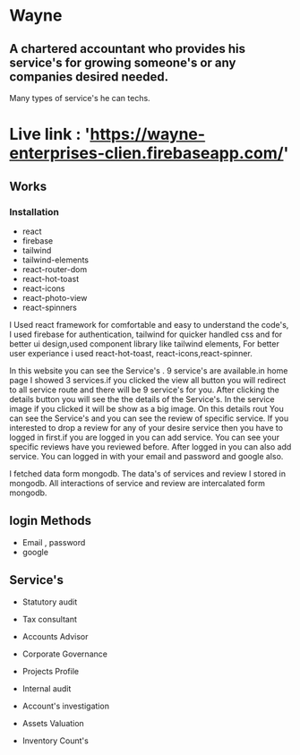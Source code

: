 # Wayne 

## A chartered accountant who provides his service's for growing someone's or any companies desired needed.

Many types of service's he can techs.

# Live link : 'https://wayne-enterprises-clien.firebaseapp.com/'


## Works

### Installation 
- react
- firebase
- tailwind
- tailwind-elements
- react-router-dom
- react-hot-toast
- react-icons
- react-photo-view
- react-spinners

I Used react framework for comfortable and easy to understand the code's, I used firebase  for authentication, tailwind for quicker handled css and for better ui design,used  component library like tailwind elements, For better user experiance i used react-hot-toast, react-icons,react-spinner. 

In this website you can see the Service's . 9 service's are available.in home page I showed 3 services.if you clicked the view all button you will redirect to all service route and there will be 9 service's for you. After clicking the details button you will see the the details of the Service's. In the service image if you clicked it will be show as a big image. On this details rout You can see the Service's and you can see the review of specific service. If you interested to drop a review for any of your desire service then you have to logged in first.if you are logged in you can add service. You can see your specific reviews have you reviewed before. After logged in you can also add service. You can logged in with your email and password and google also.

I fetched data form mongodb. The data's of services and review I stored in mongodb.
All interactions of service and review are intercalated form mongodb.


## login Methods

- Email , password
- google

## Service's

- Statutory audit

- Tax consultant

- Accounts Advisor 

- Corporate Governance

- Projects Profile

- Internal audit

- Account's investigation

- Assets Valuation

- Inventory Count's

###